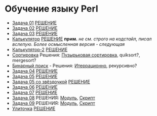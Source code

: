 # Обучение языку Perl

+ [Задача 01](/docs/Task_01.md) [РЕШЕНИЕ](Task_01.pl)
+ [Задача 02](/docs/Task_02.md) [РЕШЕНИЕ](Task_02.pl)
+ [Задача 03](/docs/Task_03.md) [РЕШЕНИЕ](Task_03.pl)
+ [Калькулятор](/docs/Task_Calc.md) [РЕШЕНИЕ](Calculator.pl) **прим.** *не см. строго на кодстайл, писал вслепую. Более осмысленная версия - следующая*
+ [Калькулятор-2](/docs/Task_Calc2.md) [РЕШЕНИЕ](Calculator-2.0.pl)
+ [Сортировка](/docs/Task_Sort.md) Решения: [Пузырьковая сортировка](Bubble_sort.pl), quiksort?, mergesort?
+ [Бинарный поиск](/docs/Binary_search.md) - Решения: [Итеррационно](Binary_search.pl), рекурсивно?
+ [Задача 04](/docs/Task_04.md) [РЕШЕНИЕ](Task_04.pl)
+ [Задача 05](/docs/Task_05.md) [РЕШЕНИЕ](Task_05.pl)
+ [Задача 05 со звёздочкой](/docs/Task_05-star.md) [РЕШЕНИЕ](Newsletter.pl)
+ [Задача 06](/docs/Task_06.md) [РЕШЕНИЕ](Task_06.pl)
+ [Задача 07](/docs/Task_07.md) [РЕШЕНИЕ](Tools.pm)
+ [Задача 08](/docs/Task_08.md) РЕШЕНИЯ: [Модуль](Tools_Task_08.pm), [Скрипт](Task_08.pl)
+ [Задача 09](/docs/Task_09.md) РЕШЕНИЯ: [Модуль](Tools_Task_09.pm), [Скрипт](Task_09.pl)
+ [Улиточка](/docs/Ulitochka.md) [РЕШЕНИЕ](Ulitochka.pl)

